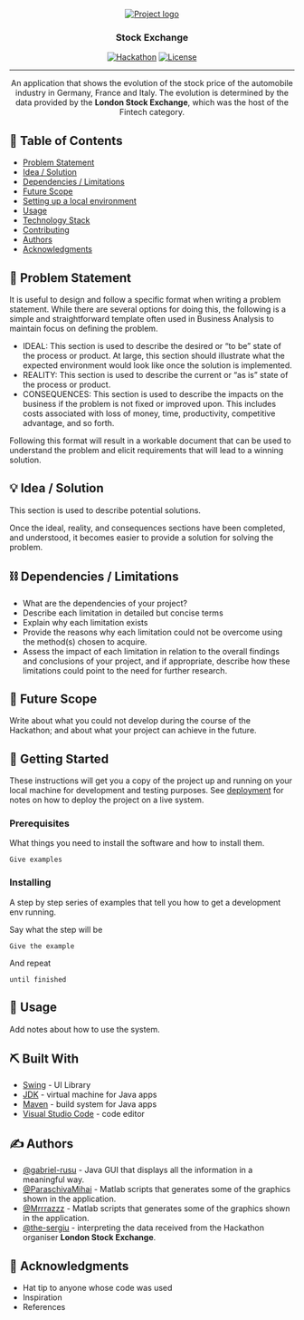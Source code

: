 <p align="center">
  <a href="" rel="noopener">
 <img src="https://i.imgur.com/AZ2iWek.png" alt="Project logo"></a>
</p>
<h3 align="center">Stock Exchange</h3>

<div align="center">

  [![Hackathon](https://img.shields.io/badge/hackathon-DevHacks-brightgreen.svg)](https://www.devtalks.ro/devhacks/) 
  [![License](https://img.shields.io/badge/license-MIT-blue.svg)](LICENSE.md)

</div>

---

<p align="center"> 
An application that shows the evolution of the stock price of the automobile industry in Germany, France and Italy. The evolution is 
determined by the data provided by the <strong>London Stock Exchange</strong>, which was the host of the Fintech category. 
    <br> 
</p>

## 📝 Table of Contents
- [Problem Statement](#problem_statement)
- [Idea / Solution](#idea)
- [Dependencies / Limitations](#limitations)
- [Future Scope](#future_scope)
- [Setting up a local environment](#getting_started)
- [Usage](#usage)
- [Technology Stack](#tech_stack)
- [Contributing](../CONTRIBUTING.md)
- [Authors](#authors)
- [Acknowledgments](#acknowledgments)

## 🧐 Problem Statement <a name = "problem_statement"></a>
It is useful to design and follow a specific format when writing a problem statement. While there are several options
for doing this, the following is a simple and straightforward template often used in Business Analysis to maintain
focus on defining the problem.

- IDEAL: This section is used to describe the desired or “to be” state of the process or product. At large, this section 
should illustrate what the expected environment would look like once the solution is implemented.
- REALITY: This section is used to describe the current or “as is” state of the process or product. 
- CONSEQUENCES: This section is used to describe the impacts on the business if the problem is not fixed or improved upon.
This includes costs associated with loss of money, time, productivity, competitive advantage, and so forth.

Following this format will result in a workable document that can be used to understand the problem and elicit
requirements that will lead to a winning solution. 

## 💡 Idea / Solution <a name = "idea"></a>
This section is used to describe potential solutions. 

Once the ideal, reality, and consequences sections have been 
completed, and understood, it becomes easier to provide a solution for solving the problem.

## ⛓️ Dependencies / Limitations <a name = "limitations"></a>
- What are the dependencies of your project?
- Describe each limitation in detailed but concise terms
- Explain why each limitation exists
- Provide the reasons why each limitation could not be overcome using the method(s) chosen to acquire.
- Assess the impact of each limitation in relation to the overall findings and conclusions of your project, and if 
appropriate, describe how these limitations could point to the need for further research.

## 🚀 Future Scope <a name = "future_scope"></a>
Write about what you could not develop during the course of the Hackathon; and about what your project can achieve 
in the future.

## 🏁 Getting Started <a name = "getting_started"></a>
These instructions will get you a copy of the project up and running on your local machine for development 
and testing purposes. See [deployment](#deployment) for notes on how to deploy the project on a live system.

### Prerequisites

What things you need to install the software and how to install them.

```
Give examples
```

### Installing

A step by step series of examples that tell you how to get a development env running.

Say what the step will be

```
Give the example
```

And repeat

```
until finished
```

## 🎈 Usage <a name="usage"></a>
Add notes about how to use the system.

## ⛏️ Built With <a name = "tech_stack"></a>
- [Swing](https://docs.oracle.com/javase/7/docs/api/javax/swing/package-summary.html) - UI Library
- [JDK](https://www.oracle.com/ro/java/technologies/javase/javase-jdk8-downloads.html) - virtual machine for Java apps
- [Maven](https://maven.apache.org/) - build system for Java apps
- [Visual Studio Code](https://code.visualstudio.com/) - code editor

## ✍️ Authors <a name = "authors"></a>
- [@gabriel-rusu](https://github.com/gabriel-rusu) - Java GUI that displays all the information in a meaningful way.
- [@ParaschivaMihai](https://github.com/ParaschivaMihai) -  Matlab scripts that generates some of the graphics shown in the application.
- [@Mrrrazzz](https://github.com/Mrrrazzz) - Matlab scripts that generates some of the graphics shown in the application.
- [@the-sergiu](https://github.com/the-sergiu) - interpreting the data received from the Hackathon organiser **London Stock Exchange**.



## 🎉 Acknowledgments <a name = "acknowledgments"></a>
- Hat tip to anyone whose code was used
- Inspiration
- References